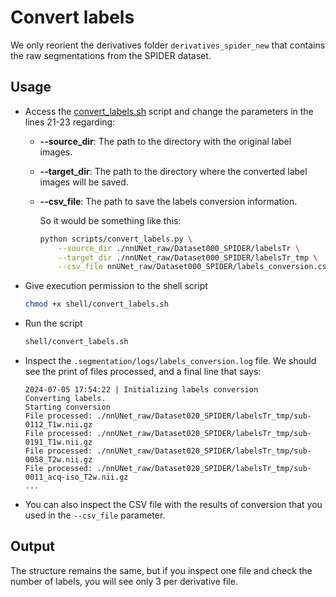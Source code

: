 # Convert labels

We only reorient the derivatives folder `derivatives_spider_new` that contains the raw segmentations from the SPIDER dataset.

## Usage

* Access the [convert_labels.sh](shell/convert_labels.sh) script and change the parameters in the lines 21-23 regarding:
  * **--source_dir**: The path to the directory with the original label images.
  * **--target_dir**: The path to the directory where the converted label images will be saved.
  * **--csv_file**: The path to save the labels conversion information.

    So it would be something like this:

    ```bash
    python scripts/convert_labels.py \
        --source_dir ./nnUNet_raw/Dataset000_SPIDER/labelsTr \
        --target_dir ./nnUNet_raw/Dataset000_SPIDER/labelsTr_tmp \
        --csv_file nnUNet_raw/Dataset000_SPIDER/labels_conversion.csv
    ```

* Give execution permission to the shell script

    ```bash
    chmod +x shell/convert_labels.sh
    ```

* Run the script

    ```bash
    shell/convert_labels.sh
    ```

* Inspect the `.segmentation/logs/labels_conversion.log` file.
We should see the print of files processed, and a final line that says:

    ```log
    2024-07-05 17:54:22 | Initializing labels conversion
    Converting labels.
    Starting conversion
    File processed: ./nnUNet_raw/Dataset020_SPIDER/labelsTr_tmp/sub-0112_T1w.nii.gz
    File processed: ./nnUNet_raw/Dataset020_SPIDER/labelsTr_tmp/sub-0191_T1w.nii.gz
    File processed: ./nnUNet_raw/Dataset020_SPIDER/labelsTr_tmp/sub-0058_T2w.nii.gz
    File processed: ./nnUNet_raw/Dataset020_SPIDER/labelsTr_tmp/sub-0011_acq-iso_T2w.nii.gz
    ...
    ```

* You can also inspect the CSV file with the results of conversion that you used in the `--csv_file` parameter.

## Output

The structure remains the same, but if you inspect one file and check the number of labels, you will see only 3 per derivative file.
